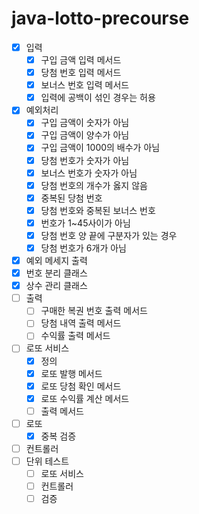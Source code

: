 # java-lotto-precourse

- [x] 입력
    - [x] 구입 금액 입력 메서드
    - [x] 당첨 번호 입력 메서드
    - [x] 보너스 번호 입력 메서드
    - [x] 입력에 공백이 섞인 경우는 허용
- [x] 예외처리
    - [x] 구입 금액이 숫자가 아님
    - [x] 구입 금액이 양수가 아님
    - [x] 구입 금액이 1000의 배수가 아님
    - [x] 당첨 번호가 숫자가 아님
    - [x] 보너스 번호가 숫자가 아님
    - [x] 당첨 번호의 개수가 옳지 않음
    - [x] 중복된 당첨 번호
    - [x] 당첨 번호와 중복된 보너스 번호
    - [x] 번호가 1~45사이가 아님
    - [x] 당첨 번호 양 끝에 구분자가 있는 경우
    - [x] 당첨 번호가 6개가 아님
- [x] 예외 메세지 출력
- [x] 번호 분리 클래스
- [x] 상수 관리 클래스
- [ ] 출력
    - [ ] 구매한 복권 번호 출력 메서드
    - [ ] 당첨 내역 출력 메서드
    - [ ] 수익률 출력 메서드
- [ ] 로또 서비스
    - [x] 정의
    - [x] 로또 발행 메서드
    - [x] 로또 당첨 확인 메서드
    - [x] 로또 수익률 계산 메서드
    - [ ] 출력 메서드
- [ ] 로또
    - [x] 중복 검증
- [ ] 컨트롤러
- [ ] 단위 테스트
    - [ ] 로또 서비스
    - [ ] 컨트롤러
    - [ ] 검증